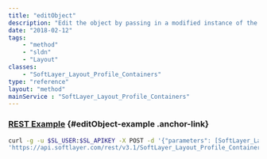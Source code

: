 ```yaml
---
title: "editObject"
description: "Edit the object by passing in a modified instance of the object"
date: "2018-02-12"
tags:
    - "method"
    - "sldn"
    - "Layout"
classes:
    - "SoftLayer_Layout_Profile_Containers"
type: "reference"
layout: "method"
mainService : "SoftLayer_Layout_Profile_Containers"
---
```


### [REST Example](#editObject-example) <a href="/article/rest/"><i class="fas fa-question"></i></a> {#editObject-example .anchor-link} 
```bash
curl -g -u $SL_USER:$SL_APIKEY -X POST -d '{"parameters": [SoftLayer_Layout_Profile_Containers]}' \
'https://api.softlayer.com/rest/v3.1/SoftLayer_Layout_Profile_Containers/{SoftLayer_Layout_Profile_ContainersID}/editObject'
```
